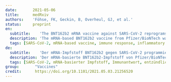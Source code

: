 ```yaml
---
date:       2021-05-06
title:      medRxiv
authors:    'Föhse, FK, Geckin, B, Overheul, GJ, et al.'
status:     preprint
en:
  subtitle:    'The BNT162b2 mRNA vaccine against SARS-CoV-2 reprograms both adaptive and innate immune responses'
  description: 'The mRNA-based BNT162b2 vaccine from Pfizer/BioNTech was the first registered COVID-19 vaccine and has been shown to be up to 95% effective in preventing SARS-CoV-2 infections. Little is known about the broad effects of the new class of mRNA vaccines, especially whether they have combined effects on innate and adaptive immune responses. Here we confirmed that BNT162b2 vaccination of healthy individuals induced effective humoral and cellular immunity against several SARS-CoV-2 variants. Interestingly, however, the BNT162b2 vaccine also modulated the production of inflammatory cytokines by innate immune cells upon stimulation with both specific (SARS-CoV-2) and non-specific (viral, fungal and bacterial) stimuli. The response of innate immune cells to TLR4 and TLR7/8 ligands was lower after BNT162b2 vaccination, while fungi-induced cytokine responses were stronger. In conclusion, the mRNA BNT162b2 vaccine induces complex functional reprogramming of innate immune responses, which should be considered in the development and use of this new class of vaccines.'
  tags: [SARS-CoV-2, mRNA-based vaccine, immune response, inflammatory cytokines]
de: 
  subtitle:    'Der mRNA-Impfstoff BNT162b2 gegen SARS-CoV-2 programmiert sowohl die adaptive als auch die angeborene Immunantwort um'
  description: 'Der mRNA-basierte BNT162b2-Impfstoff von Pfizer/BioNTech war der erste zugelassene COVID-19-Impfstoff und hat sich bei der Prävention von SARS-CoV-2-Infektionen als bis zu 95 % wirksam erwiesen. Über die breite Wirkung der neuen Klasse von mRNA-Impfstoffen ist wenig bekannt, insbesondere darüber, ob sie kombinierte Wirkungen auf angeborene und adaptive Immunantworten haben. Hier konnten wir bestätigen, dass die BNT162b2-Impfung gesunder Personen eine wirksame humorale und zelluläre Immunität gegen mehrere SARS-CoV-2-Varianten auslöst. Interessanterweise modulierte der BNT162b2-Impfstoff jedoch auch die Produktion entzündlicher Zytokine durch angeborene Immunzellen nach Stimulation mit spezifischen (SARS-CoV-2) und unspezifischen (viralen, pilzlichen und bakteriellen) Stimuli. Die Reaktion der angeborenen Immunzellen auf TLR4- und TLR7/8-Liganden war nach der BNT162b2-Impfung geringer, während die durch Pilze ausgelösten Zytokinreaktionen stärker waren. Zusammenfassend lässt sich sagen, dass der mRNA-Impfstoff BNT162b2 eine komplexe funktionelle Umprogrammierung der angeborenen Immunantworten bewirkt, was bei der Entwicklung und Verwendung dieser neuen Impfstoffklasse berücksichtigt werden sollte.'
  tags: [SARS-CoV-2, mRNA-basierter Impfstoff, Immunantwort, entzündliche Zytokine]
group:       "Vaccines"
credit:      https://doi.org/10.1101/2021.05.03.21256520
---
```

